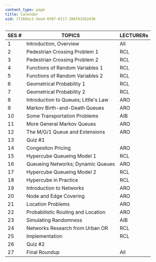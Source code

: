 ```yaml
---
content_type: page
title: Calendar
uid: 1f260ac1-5ea4-0307-0117-206f61562438
---
```


| SES # | TOPICS | LECTURERs |
| --- | --- | --- |
| 1 | Introduction, Overview | All |
| 2 | Pedestrian Crossing Problem 1 | RCL |
| 3 | Pedestrian Crossing Problem 2 | RCL |
| 4 | Functions of Random Variables 1 | RCL |
| 5 | Functions of Random Variables 2 | RCL |
| 6 | Geometrical Probability 1 | RCL |
| 7 | Geometrical Probability 2 | RCL |
| 8 | Introduction to Queues; Little's Law | ARO |
| 9 | Markov Birth-and-Death Queues | ARO |
| 10 | Some Transportation Problems | AIB |
| 11 | More General Markov Queues | ARO |
| 12 | The M/G/1 Queue and Extensions | ARO |
| 13 | Quiz #1 |  |
| 14 | Congestion Pricing | ARO |
| 15 | Hypercube Queueing Model 1 | RCL |
| 16 | Queueing Networks; Dynamic Queues | ARO |
| 17 | Hypercube Queueing Model 2 | RCL |
| 18 | Hypercube in Practice | RCL |
| 19 | Introduction to Networks | ARO |
| 20 | Node and Edge Covering | ARO |
| 21 | Location Problems | ARO |
| 22 | Probabilistic Routing and Location | ARO |
| 23 | Simulating Randomness | AIB |
| 24 | Networks Research from Urban OR | RCL |
| 25 | Implementation | RCL |
| 26 | Quiz #2 |  |
| 27 | Final Roundup | All